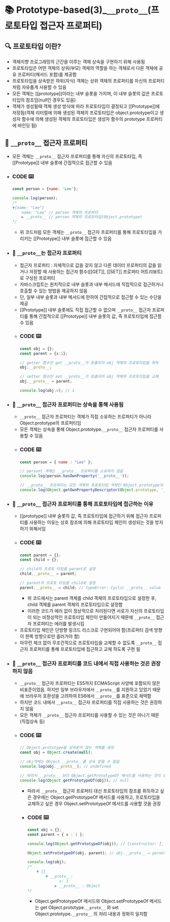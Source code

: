 # 📚 Prototype-based(3)_`__proto__`(프로토타입 접근자 프로퍼티)
## 🔍 프로토타입 이란?
- 객체지향 프로그래밍의 근간을 이루는 객체 상속을 구현하기 위해 사용됨
- 프로토타입은 어떤 객체의 상위(부모) 객체의 역할을 하는 객체로서 다른 객체에 공유 프로퍼티(메서드 포함)를 제공함
- 프로토타입을 상속받은 하위(자식) 객체는 상위 객체의 프로퍼티를 자신의 프로퍼티처럼 자유롭게 사용할 수 있음
- 모든 객체는 [[prototype]]이라는 내부 슬롯을 가지며, 이 내부 슬롯의 값은 프로토타입의 참조임(null인 경우도 있음)
- 객체가 생성될때 객체 생성 방식에 따라 프로토타입이 결정되고 [[Prototype]]에 저장됨(객체 리터럴에 의해 생성된 객체의 프로토타입은 object.prototype이고 생성자 함수에 의해 생성된 객체의 프로토타입은 생성자 함수의 prototype 프로퍼티에 바인딩 됨)


## 📁 `__proto__` 접근자 프로퍼티
- 모든 객체는 `__proto__` 접근자 프로퍼티를 통해 자신의 프로토타입, 즉 [[Prototype]] 내부 슬롯에 간접적으로 접근할 수 있음
- ### **CODE ⌨️**
    ``` javascript
    const person = {name: 'Lee'};

    console.log(person);
    /*
    ▼{name: "Lee"}
        name: "Lee" // person 객체의 프로퍼티
        ▶ __proto__ // person 객체의 프로토타입(Object.prototype)
    */

    ```
    - 위 코드처럼 모든 객체는 `__proto__` 접근자 프로퍼티를 통해 프로토타입을 가리키는 [[Prototype]] 내부 슬롯에 접근할 수 있음

- ### 📘  **`__proto__`는 접근자 프로퍼티**
    - 접근자 프로퍼티 : 자체적으로 값을 갖지 않고 다른 데이터 프로퍼티의 값을 읽거나 저장할 때 사용하는 접근자 함수([[GET]], [[SET]] 프로퍼티 어트리뷰트)로 구성된 프로퍼티
    - 자바스크립트는 원치적으로 내부 슬롯과 내부 메서드에 직접적으로 접근하거나 호출할 수 있는 방법을 제공하지 않음
    - 단, 일부 내부 슬롯과 내부 메서드에 한하여 간접적으로 접근할 수 있는 수단을 제공
    - [[Prototype]] 내부 슬롯에도 직접 접근할 수 없으며 `__proto__` 접근자 프로퍼티를 통해 간접적으로 [[Prototype]] 내부 슬롯의 값, 즉 프로토타입에 접근할 수 있음
    - ### **CODE ⌨️**
        ``` javascript
        const obj = {};
        const parent = {x:1};

        // getter 함수인 get __proto__가 호출되어 obj 객체의 프로토타입을 취득
        obj.__proto__;

        // setter 함수인 set __proto__가 호출되어 obj 객체의 프로토타입을 교체
        obj.__proto__ = parent;

        console.log(obj.x); // 1
        
        ```

- ### 📘 **`__proto__` 접근자 프로퍼티는 상속을 통해 사용됨**
    - `__proto__` 접근자 프로퍼티는 객체가 직접 소유하는 프로퍼티가 아니라 Object.prototype의 프로퍼티임
    - 모든 객체는 상속을 통해 Object.prototype.`__proto__` 접근자 프로퍼티를 사용할 수 있음
    - ### **CODE ⌨️**
        ``` javascript
        const person = { name : "Lee" };

        // persont 객체는 __proto__ 프로퍼티를 소유하지 않음
        console.log(person.hasOwnProperty('__proto__'));
        
        // __proto__ 프로퍼티는 모든 객체의 포로토타입 객체인 Object.prototype의 접근자 프로퍼티임
        console.log(Object.getOwnPropertyDescriptor(Object.prototype, '__proto__')); // {get : f, set : f, enumerable : false, configurable : true}


        ```


- ### 📘 **`__proto__` 접근자 프로퍼티를 통해 프로토타입에 접근하는 이유**
    - [[prototype]] 내부 슬롯의 값, 즉 프로토타입에 접근하기 위해 접근자 프로퍼티를 사용하는 이유는 상호 참조에 의해 프로토타입 체인이 생성되는 것을 방지하기 위해서임
    - ### **CODE ⌨️**
        ``` javascript
        const parent = {};
        const child = {};

        // child의 프로토 타입을 parent로 설정
        child.__proto__ = parent;

        // parent의 프로토 타입을 child로 설정
        parent.__proto__ = child; // typeError: Cyclic __proto__ value
        
        ```
        - 위 코드에서는 parent 객체를 child 객체의 프로토타입으로 설정한 후, child 객체를 parent 객체의 프로토타입으로 설정함
        - 이러한 코드가 에러 없이 정상적으로 처리된다면 서로가 자신의 프로토타입이 되는 비정상적인 프로토타입 체인이 만들어지기 때문에 `__proto__` 접근자 프로퍼티는 에러를 발생시킴
    - 프로토타입 체인은 단방향 링크드 리스크로 구현되어야 함(프로퍼티 검색 방향이 한쪽 방향으로만 흘러가야 함)
    - 아무런 체크 없이 무조건적으로 프로토타입을 교체할 수 없도록 `__proto__` 접근자 프로퍼티를 통해 프로토타입에 접근하고 교체 하도록 구현 됨


- ### 📘 **`__proto__` 접근자 프로퍼티를 코드 내에서 직접 사용하는 것은 권장하지 않음**
    - `__proto__` 접근자 프로퍼티는 ES5까지 ECMAScript 사양에 포함되지 않은 비표준이었음. 하지만 일부 브라우저에서 `__proto__`를 지원하고 있었기 때문에 브라우저 호환성을 고려하여 ES6에서 `__proto__`를 표준으로 채택함
    - 하지만 코드 내에서 `__proto__` 접근자 프로퍼티를 직접 사용하는 것은 권장하지 않음
    - 모든 객체가 `__proto__` 접근자 프로퍼티를 사용할 수 있는 것은 아니기 때문(직접상속 등)
    - ### **CODE ⌨️**
        ``` javascript
        // Object.prototype을 상속받지 않는 객체를 생성
        const obj = Object.create(null); 

        // obj객체는 Object.__proto__를 상속 받을 수 없음
        console.log(obj.__proto__); // undefined

        // 따라서 __proto__ 보다 Object.getPrototypeOf 메서드를 사용하는 것이 좋음
        console.log(Object.getPrototypeOf(obj)); // null

        ```
        - 따라서 `__proto__` 접근자 프로퍼티 대신 프로토타입의 참조를 취득하고 싶은 경우에는 Object.getPrototypeOf 메서드를 사용하고, 프로토타입을 교체하고 싶은 경우 Object.setPrototypeOf 메서드를 사용할 것을 권장
        - ### **CODE ⌨️**
            ``` javascript
            const obj = {};
            const parent = { x : 1 };

            console.log(Object.getPrototypeOf(obj)); // {constructor: ƒ, __defineGetter__: ƒ, __defineSetter__: ƒ, hasOwnProperty: ƒ, __lookupGetter__: ƒ, …}

            Object.setPrototypeOf(obj, parent); // obj.__proto__ = parent

            console.log(obj);
            /*
                ▼ {}
                    ▼ __proto__:
                          x: 1
                        ▶ __proto__ : Object
            */
            
            ```
            - Object.getPrototypeOf 메서드와 Object.setPrototypeOf 메서드는 get Object.prototype.`__proto__` 와 set Object.prototype.`__proto__` 의 처리 내용과 정화히 일치함